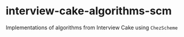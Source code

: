 # interview-cake-algorithms-scm

Implementations of algorithms from Interview Cake using `ChezScheme`

